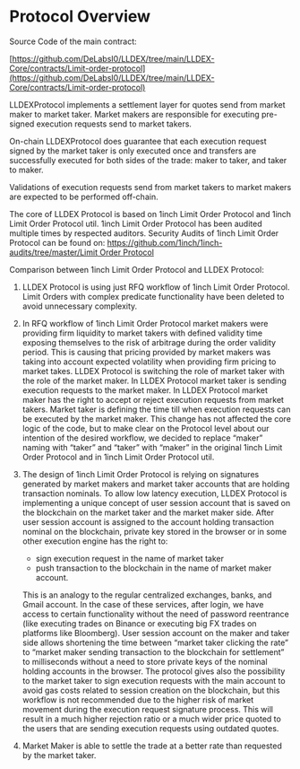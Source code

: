 # Protocol Overview

Source Code of the main contract:

[https://github.com/DeLabsI0/LLDEX/tree/main/LLDEX-Core/contracts/Limit-order-protocol](https://github.com/DeLabsI0/LLDEX/tree/main/LLDEX-Core/contracts/Limit-order-protocol)

LLDEXProtocol implements a settlement layer for quotes send from market maker to market taker. Market makers are responsible for executing pre-signed execution requests send to market takers. 

On-chain LLDEXProtocol does guarantee that each execution request signed by the market taker is only executed once and transfers are successfully executed for both sides of the trade: maker to taker, and taker to maker.

Validations of execution requests send from market takers to market makers are expected to be performed off-chain.



The core of LLDEX Protocol is based on 1inch Limit Order Protocol and 1inch Limit Order Protocol util. 1inch Limit Order Protocol has been audited multiple times by respected auditors. Security Audits of 1inch Limit Order Protocol can be found on: [https://github.com/1inch/1inch-audits/tree/master/Limit Order Protocol](https://github.com/1inch/1inch-audits/tree/master/Limit%20Order%20Protocol)

Comparison between 1inch Limit Order Protocol and LLDEX Protocol:

1. LLDEX Protocol is using just RFQ workflow of 1inch Limit Order Protocol. Limit Orders with complex predicate functionality have been deleted to avoid unnecessary complexity.
2. In RFQ workflow of 1inch Limit Order Protocol market makers were providing firm liquidity to market takers with defined validity time exposing themselves to the risk of arbitrage during the order validity period. This is causing that pricing provided by market makers was taking into account expected volatility when providing firm pricing to market takes. LLDEX Protocol is switching the role of market taker with the role of the market maker. In LLDEX Protocol market taker is sending execution requests to the market maker. In LLDEX Protocol market maker has the right to accept or reject execution requests from market takers. Market taker is defining the time till when execution requests can be executed by the market maker. This change has not affected the core logic of the code, but to make clear on the Protocol level about our intention of the desired workflow, we decided to replace “maker” naming with “taker” and “taker” with “maker” in the original 1inch Limit Order Protocol and in 1inch Limit Order Protocol util.
3. The design of 1inch Limit Order Protocol is relying on signatures generated by market makers and market taker accounts that are holding transaction nominals. To allow low latency execution, LLDEX Protocol is implementing a unique concept of user session account that is saved on the blockchain on the market taker and the market maker side. After user session account is assigned to the account holding transaction nominal on the blockchain, private key stored in the browser or in some other execution engine has the right to:

   * sign execution request in the name of market taker
   * push transaction to the blockchain in the name of market maker account. 

   This is an analogy to the regular centralized exchanges, banks, and Gmail account. In the case of these services, after login, we have access to certain functionality without the need of password reentrance \(like executing trades on Binance or executing big FX trades on platforms like Bloomberg\). User session account on the maker and taker side allows shortening the time between “market taker clicking the rate” to “market maker sending transaction to the blockchain for settlement” to milliseconds without a need to store private keys of the nominal holding accounts in the browser. The protocol gives also the possibility to the market taker to sign execution requests with the main account to avoid gas costs related to session creation on the blockchain, but this workflow is not recommended due to the higher risk of market movement during the execution request signature process. This will result in a much higher rejection ratio or a much wider price quoted to the users that are sending execution requests using outdated quotes.

4. Market Maker is able to settle the trade at a better rate than requested by the market taker.









## 

